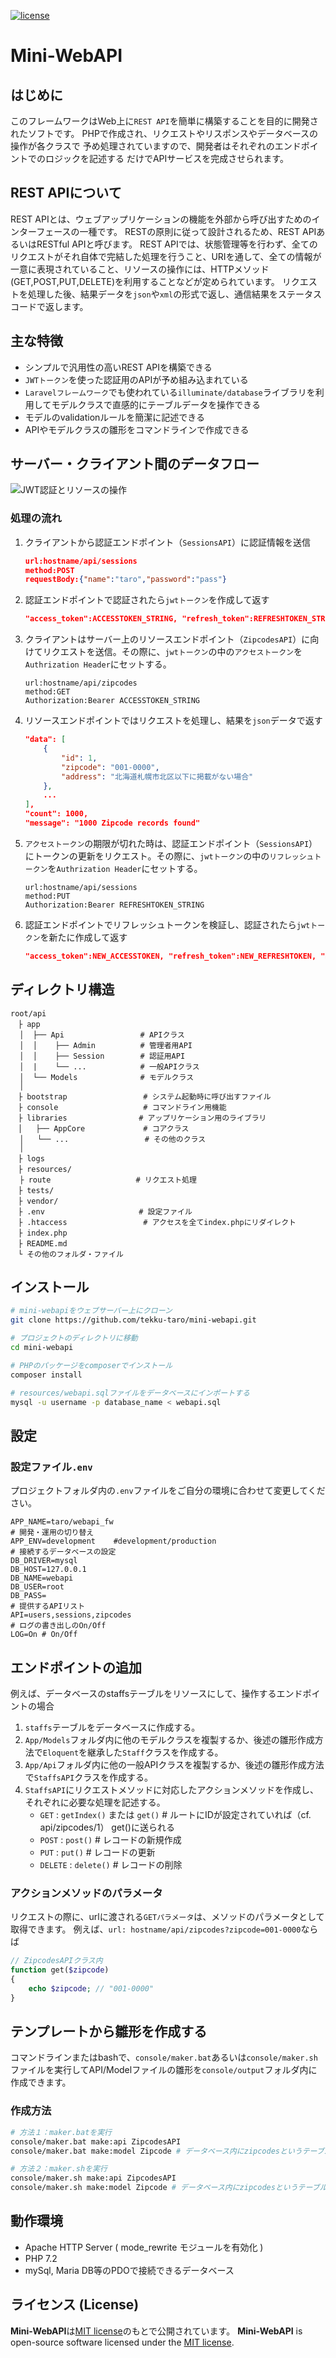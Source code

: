 <a href="https://opensource.org/licenses/MIT"><img src="https://img.shields.io/badge/license-MIT-green.svg?style=flat-square" alt="license"></a>

# Mini-WebAPI

## はじめに

このフレームワークはWeb上に`REST API`を簡単に構築することを目的に開発されたソフトです。
PHPで作成され、リクエストやリスポンスやデータベースの操作が各クラスで
予め処理されていますので、開発者はそれぞれのエンドポイントでのロジックを記述する
だけでAPIサービスを完成させられます。

## REST APIについて

REST APIとは、ウェブアップリケーションの機能を外部から呼び出すためのインターフェースの一種です。
RESTの原則に従って設計されるため、REST APIあるいはRESTful APIと呼びます。
REST APIでは、状態管理等を行わず、全てのリクエストがそれ自体で完結した処理を行うこと、URIを通して、全ての情報が一意に表現されていること、リソースの操作には、HTTPメソッド(GET,POST,PUT,DELETE)を利用することなどが定められています。
リクエストを処理した後、結果データを`json`や`xml`の形式で返し、通信結果をステータスコードで返します。

## 主な特徴

- シンプルで汎用性の高いREST APIを構築できる
- `JWTトークン`を使った認証用のAPIが予め組み込まれている
- `Laravelフレームワーク`でも使われている`illuminate/database`ライブラリを利用してモデルクラスで直感的にテーブルデータを操作できる
- モデルのvalidationルールを簡潔に記述できる
- APIやモデルクラスの雛形をコマンドラインで作成できる

## サーバー・クライアント間のデータフロー

![JWT認証とリソースの操作](resources/JWT認証とリソースの操作.png?raw=true "フロー図")

### 処理の流れ ###

1. クライアントから認証エンドポイント（`SessionsAPI`）に認証情報を送信

   ```json
   url:hostname/api/sessions
   method:POST
   requestBody:{"name":"taro","password":"pass"}
   ```

   

2. 認証エンドポイントで認証されたら`jwtトークン`を作成して返す

   ```json
   "access_token":ACCESSTOKEN_STRING, "refresh_token":REFRESHTOKEN_STRING, "message":"you are ..."
   ```

   

3. クライアントはサーバー上のリソースエンドポイント（`ZipcodesAPI`）に向けてリクエストを送信。その際に、`jwtトークン`の中の`アクセストークン`を`Authrization Header`にセットする。

   ```
   url:hostname/api/zipcodes
   method:GET
   Authorization:Bearer ACCESSTOKEN_STRING
   ```

   

4. リソースエンドポイントではリクエストを処理し、結果を`json`データで返す

   ```json
   "data": [
       {
           "id": 1,
           "zipcode": "001-0000",
           "address": "北海道札幌市北区以下に掲載がない場合"
       },
       ...
   ],
   "count": 1000,
   "message": "1000 Zipcode records found"
   ```

   

5. `アクセストークン`の期限が切れた時は、認証エンドポイント（`SessionsAPI`）にトークンの更新をリクエスト。その際に、`jwtトークン`の中の`リフレッシュトークン`を`Authrization Header`にセットする。

   ```
   url:hostname/api/sessions
   method:PUT
   Authorization:Bearer REFRESHTOKEN_STRING
   ```

   

6. 認証エンドポイントでリフレッシュトークンを検証し、認証されたら`jwtトークン`を新たに作成して返す

   ```json
   "access_token":NEW_ACCESSTOKEN, "refresh_token":NEW_REFRESHTOKEN, "message":"you are ..."
   ```

   



## ディレクトリ構造

```
root/api
　├ app
  │  ├── Api                 # APIクラス
  │  │    ├── Admin          # 管理者用API
  │  │    ├── Session        # 認証用API  
  │  |    └── ...            # 一般APIクラス
  │  └── Models              # モデルクラス
  │
　├ bootstrap                 # システム起動時に呼び出すファイル
　├ console                   # コマンドライン用機能
　├ libraries			    # アップリケーション用のライブラリ
　│   ├── AppCore             # コアクラス
  │   └── ...                 # その他のクラス
  │
　├ logs
　├ resources/
  ├ route					# リクエスト処理
　├ tests/
　├ vendor/   
　├ .env						# 設定ファイル
　├ .htaccess  				 # アクセスを全てindex.phpにリダイレクト
　├ index.php
　├ README.md 
　└ その他のフォルダ・ファイル
```

## インストール

```bash
# mini-webapiをウェブサーバー上にクローン
git clone https://github.com/tekku-taro/mini-webapi.git

# プロジェクトのディレクトリに移動
cd mini-webapi

# PHPのパッケージをcomposerでインストール
composer install

# resources/webapi.sqlファイルをデータベースにインポートする
mysql -u username -p database_name < webapi.sql
```

## 設定

### 設定ファイル`.env`

プロジェクトフォルダ内の`.env`ファイルをご自分の環境に合わせて変更してください。

```
APP_NAME=taro/webapi_fw
# 開発・運用の切り替え
APP_ENV=development    #development/production
# 接続するデータベースの設定
DB_DRIVER=mysql
DB_HOST=127.0.0.1
DB_NAME=webapi
DB_USER=root
DB_PASS=
# 提供するAPIリスト
API=users,sessions,zipcodes
# ログの書き出しのOn/Off
LOG=On # On/Off
```



## エンドポイントの追加

例えば、データベースのstaffsテーブルをリソースにして、操作するエンドポイントの場合

1. `staffs`テーブルをデータベースに作成する。
2. `App/Models`フォルダ内に他のモデルクラスを複製するか、後述の雛形作成方法で`Eloquent`を継承した`Staff`クラスを作成する。
3. `App/Api`フォルダ内に他の一般APIクラスを複製するか、後述の雛形作成方法で`StaffsAPI`クラスを作成する。
4. `StaffsAPI`にリクエストメソッドに対応したアクションメソッドを作成し、それぞれに必要な処理を記述する。
   - `GET` : `getIndex()` または `get()`       # ルートにIDが設定されていれば（cf. api/zipcodes/1） get()に送られる
   - `POST` : `post()`                                    # レコードの新規作成
   - `PUT` : `put()`                                        # レコードの更新
   - `DELETE` : `delete()`                              # レコードの削除

### アクションメソッドのパラメータ

リクエストの際に、urlに渡される`GETパラメータ`は、メソッドのパラメータとして取得できます。
例えば、`url: hostname/api/zipcodes?zipcode=001-0000`ならば

```php
// ZipcodesAPIクラス内
function get($zipcode)
{
    echo $zipcode; // "001-0000"
}
```



## テンプレートから雛形を作成する

コマンドラインまたはbashで、`console/maker.bat`あるいは`console/maker.sh`ファイルを実行してAPI/Modelファイルの雛形を`console/output`フォルダ内に作成できます。

### 作成方法

```bash
# 方法１：maker.batを実行
console/maker.bat make:api ZipcodesAPI
console/maker.bat make:model Zipcode # データベース内にzipcodesというテーブルがあることが前提

# 方法２：maker.shを実行
console/maker.sh make:api ZipcodesAPI
console/maker.sh make:model Zipcode # データベース内にzipcodesというテーブルがあることが前提

```





## 動作環境

- Apache HTTP Server ( mode_rewrite モジュールを有効化 )
- PHP 7.2
- mySql, Maria DB等のPDOで接続できるデータベース



## ライセンス (License)

**Mini-WebAPI**は[MIT license](https://opensource.org/licenses/MIT)のもとで公開されています。
**Mini-WebAPI** is open-source software licensed under the [MIT license](https://opensource.org/licenses/MIT).
